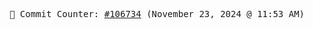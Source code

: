 <p align="center">
    <samp>
        📮 Commit Counter: <a href="https://github.com/Javascript-void0/Javascript-void0/commits/main">#106734</a> (November 23, 2024 @ 11:53 AM)
    </samp>
</p>